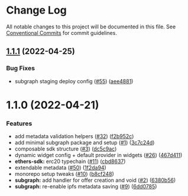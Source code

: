 # Change Log

All notable changes to this project will be documented in this file.
See [Conventional Commits](https://conventionalcommits.org) for commit guidelines.

## [1.1.1](https://github.com/bosonprotocol/core-components/compare/@bosonprotocol/subgraph@1.1.0...@bosonprotocol/subgraph@1.1.1) (2022-04-25)


### Bug Fixes

* subgraph staging deploy config ([#55](https://github.com/bosonprotocol/core-components/issues/55)) ([aee4881](https://github.com/bosonprotocol/core-components/commit/aee488129005aff499123fd7fa497d79b554a46e))





# 1.1.0 (2022-04-21)


### Features

* add metadata validation helpers ([#32](https://github.com/bosonprotocol/core-components/issues/32)) ([f2b952c](https://github.com/bosonprotocol/core-components/commit/f2b952cf0461f17e9f38c7221c03d2883428d8ec))
* add minimal subgraph package and setup ([#1](https://github.com/bosonprotocol/core-components/issues/1)) ([3c7c24d](https://github.com/bosonprotocol/core-components/commit/3c7c24d3d9f2b74fed9cdb5f4fadb7e79fa5a655))
* composable sdk structure ([#3](https://github.com/bosonprotocol/core-components/issues/3)) ([dc5c9ac](https://github.com/bosonprotocol/core-components/commit/dc5c9acfbffc319cd1bf3eb37a9012a0dcf21230))
* dynamic widget config + default provider in widgets ([#26](https://github.com/bosonprotocol/core-components/issues/26)) ([467d411](https://github.com/bosonprotocol/core-components/commit/467d411113f53069953673a5707c52baef0582e5))
* **ethers-sdk:** erc20 typechain ([#11](https://github.com/bosonprotocol/core-components/issues/11)) ([cbd8637](https://github.com/bosonprotocol/core-components/commit/cbd8637a4aae74f1f1d98096ca203ad17cc16e5b))
* extendable metadata ([#50](https://github.com/bosonprotocol/core-components/issues/50)) ([1f2da94](https://github.com/bosonprotocol/core-components/commit/1f2da941381104e32e6620d8d97808d2fabedc98))
* monorepo setup tweaks ([#10](https://github.com/bosonprotocol/core-components/issues/10)) ([b8cf248](https://github.com/bosonprotocol/core-components/commit/b8cf2481a684b7d0917c31478cad06354454115d))
* **subgraph:** add handler for offer creation and void ([#2](https://github.com/bosonprotocol/core-components/issues/2)) ([6380b56](https://github.com/bosonprotocol/core-components/commit/6380b5619ed18355c3491d33e3d86109e4805cd6))
* **subgraph:** re-enable ipfs metadata saving ([#9](https://github.com/bosonprotocol/core-components/issues/9)) ([6dd0785](https://github.com/bosonprotocol/core-components/commit/6dd0785a5581135175b9e4ed1dafb31b8266bded))

